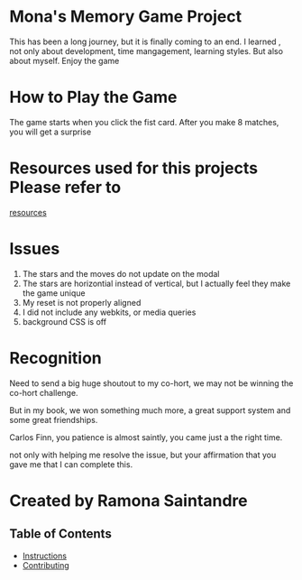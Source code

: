 # Mona's Memory Game Project
This has been a long journey, but it is finally coming to an end. 
I learned , not only about development, time mangagement, learning styles.
But also about myself. 
Enjoy the game 

# How to Play the Game 
The game starts when you click the fist card. 
After you make 8 matches, you will get a surprise 

# Resources used for this projects Please refer to 
[resources](https://github.com/thenewmona/GWG-memoryGame/blob/master/resources.md)

# Issues 
1. The stars and the moves do not update on the modal 
2. The stars are horizontial instead of vertical, but I actually feel they make the game unique
3. My reset is not properly aligned 
4. I did not include any webkits, or media queries 
5. background CSS is off 
   
# Recognition 
Need to send a big huge shoutout to my co-hort, we may not be winning the co-hort challenge.

But in my book, we won something much more, a great support system and some great friendships. 

Carlos Finn, you patience is almost saintly, you came just a the right time. 

not only with helping me resolve the issue, but your affirmation that you gave me that I can complete this. 


# Created by Ramona Saintandre 

## Table of Contents

* [Instructions](#instructions)
* [Contributing](#contributing)


